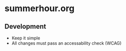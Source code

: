 # summerhour.org

## Development
- Keep it simple
- All changes must pass an accessability check (WCAG)